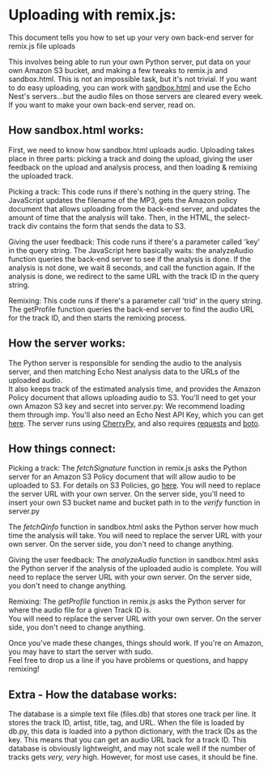 Uploading with remix.js:
======================

This document tells you how to set up your very own back-end server for remix.js file uploads

This involves being able to run your own Python server, put data on your own Amazon S3 bucket, and making a few tweaks to remix.js and sandbox.html.  This is not an impossible task, but it's not trivial.  If you want to do easy uploading, you can work with [sandbox.html](http://echonest.github.io/remix/js/examples/sandbox) and use the Echo Nest's servers...but the audio files on those servers are cleared every week. If you want to make your own back-end server, read on.


How sandbox.html works:
----------------------

First, we need to know how sandbox.html uploads audio.  Uploading takes place in three parts:  picking a track and doing the upload, giving the user feedback on the upload and analysis process, and then loading & remixing the uploaded track.  

Picking a track:  This code runs if there's nothing in the query string.  The JavaScript updates the filename of the MP3, gets the Amazon policy document that allows uploading from the back-end server, and updates the amount of time that the analysis will take.  Then, in the HTML, the select-track div contains the form that sends the data to S3. 

Giving the user feedback:  This code runs if there's a parameter called 'key' in the query string.  The JavaScript here basically waits:  the analyzeAudio function queries the back-end server to see if the analysis is done.  If the analysis is not done, we wait 8 seconds, and call the function again.  If the analysis is done, we redirect to the same URL with the track ID in the query string.  

Remixing:  This code runs if there's a parameter call 'trid' in the query string.  The getProfile function queries the back-end server to find the audio URL for the track ID, and then starts the remixing process.  

How the server works:
----------------------
The Python server is responsible for sending the audio to the analysis server, and then matching Echo Nest analysis data to the URLs of the uploaded audio.  
It also keeps track of the estimated analysis time, and provides the Amazon Policy document that allows uploading audio to S3.  You'll need to get your own Amazon S3 key and secret into server.py:  We recommend loading them through imp.  You'll also need an Echo Nest API Key, which you can get [here](https://developer.echonest.com/account/register).
The server runs using [CherryPy](http://www.cherrypy.org/), and also requires [requests](http://docs.python-requests.org/en/latest/) and [boto](http://boto.readthedocs.org/en/latest/).


How things connect:
----------------------
Picking a track: 
The _fetchSignature_ function in remix.js asks the Python server for an Amazon S3 Policy document that will allow audio to be uploaded to S3.
For details on S3 Policies, go [here](http://docs.aws.amazon.com/AmazonS3/latest/dev/AccessPolicyLanguage_UseCases_s3_a.html). You will need to replace the server URL with your own server. On the server side, you'll need to insert your own S3 bucket name and bucket path in to the _verify_ function in server.py

The _fetchQinfo_ function in sandbox.html asks the Python server how much time the analysis will take.  You will need to replace the server URL with your own server. 
On the server side, you don't need to change anything.

Giving the user feedback: 
The _analyzeAudio_ function in sandbox.html asks the Python server if the analysis of the uploaded audio is complete.
You will need to replace the server URL with your own server. 
On the server side, you don't need to change anything.

Remixing:  The _getProfile_ function in remix.js asks the Python server for where the audio file for a given Track ID is.  
You will need to replace the server URL with your own server. 
On the server side, you don't need to change anything.

Once you've made these changes, things should work.  If you're on Amazon, you may have to start the server with sudo.  
Feel free to drop us a line if you have problems or questions, and happy remixing!


Extra - How the database works:
----------------------
The database is a simple text file (files.db) that stores one track per line.
It stores the track ID, artist, title, tag, and URL.  When the file is loaded by db.py, this data is loaded into 
a python dictionary, with the track IDs as the key.  This means that you can get an audio URL back for a track ID.
This database is obviously lightweight, and may not scale well if the number of tracks gets _very, very_ high.
However, for most use cases, it should be fine.


